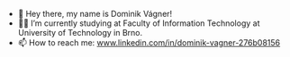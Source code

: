 - 👋 Hey there, my name is Dominik Vágner! 
- 🧑‍🎓 I’m currently studying at Faculty of Information Technology at University of Technology in Brno.
- 📫 How to reach me: www.linkedin.com/in/dominik-vagner-276b08156

<!---
k3nd1k/k3nd1k is a ✨ special ✨ repository because its `README.md` (this file) appears on your GitHub profile.
You can click the Preview link to take a look at your changes.
--->

